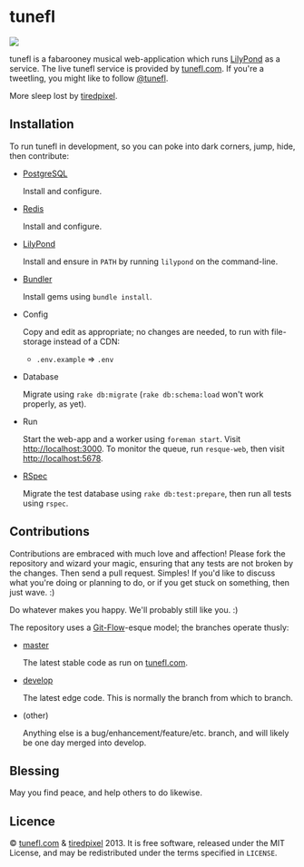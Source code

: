 tunefl
======

![](https://raw.github.com/tiredpixel/tunefl/master/app/assets/images/logo.png)

tunefl is a fabarooney musical web-application which runs [LilyPond](http://lilypond.org) as a service. The live tunefl service is provided by [tunefl.com](http://www.tunefl.com). If you're a tweetling, you might like to follow [@tunefl](https://twitter.com/tunefl).

More sleep lost by [tiredpixel](http://www.tiredpixel.com).


Installation
------------

To run tunefl in development, so you can poke into dark corners, jump, hide, then contribute:

- [PostgreSQL](http://www.postgresql.org)

  Install and configure.

- [Redis](http://redis.io)

  Install and configure.

- [LilyPond](http://lilypond.org)

  Install and ensure in `PATH` by running `lilypond` on the command-line.

- [Bundler](http://gembundler.com)

  Install gems using `bundle install`.

- Config

  Copy and edit as appropriate; no changes are needed, to run with file-storage instead of a CDN:

  - `.env.example` => `.env`

- Database

  Migrate using `rake db:migrate` (`rake db:schema:load` won't work properly, as yet).

- Run

  Start the web-app and a worker using `foreman start`. Visit <http://localhost:3000>. To monitor the queue, run `resque-web`, then visit <http://localhost:5678>.

- [RSpec](http://rspec.info)

  Migrate the test database using `rake db:test:prepare`, then run all tests using `rspec`.


Contributions
-------------

Contributions are embraced with much love and affection! Please fork the
repository and wizard your magic, ensuring that any tests are not broken by the
changes. Then send a pull request. Simples! If you'd like to discuss what you're
doing or planning to do, or if you get stuck on something, then just wave. :)

Do whatever makes you happy. We'll probably still like you. :)

The repository uses a [Git-Flow](http://nvie.com/posts/a-successful-git-branching-model)-esque model; the branches operate thusly:

- [master](https://github.com/tiredpixel/tunefl/tree/master)

  The latest stable code as run on [tunefl.com](http://www.tunefl.com).

- [develop](https://github.com/tiredpixel/tunefl/tree/develop)

  The latest edge code. This is normally the branch from which to branch.

- (other)

  Anything else is a bug/enhancement/feature/etc. branch, and will likely be one day merged into develop.


Blessing
--------

May you find peace, and help others to do likewise.


Licence
-------

© [tunefl.com](http://www.tunefl.com) &
[tiredpixel](http://www.tiredpixel.com) 2013. It is free software, released
under the MIT License, and may be redistributed under the terms specified in
`LICENSE`.
